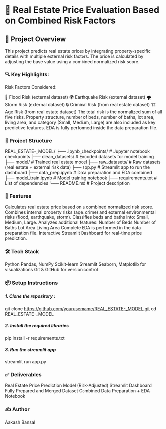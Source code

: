 # 🏡 Real Estate Price Evaluation Based on Combined Risk Factors


## 📄 Project Overview

This project predicts real estate prices by integrating property-specific details with multiple external risk factors. The price is calculated by adjusting the base value using a combined normalized risk score.

### 🔍 Key Highlights:

Risk Factors Considered:

🌊 Flood Risk (external dataset)
🌍 Earthquake Risk (external dataset)
🌪️ Storm Risk (external dataset)
🔒 Criminal Risk (from real estate dataset)
🏗️ Age Risk (from real estate dataset)
The total risk is the normalized sum of all five risks.
Property structure, number of beds, number of baths, lot area, living area, and category (Small, Medium, Large) are also included as key predictive features.
EDA is fully performed inside the data preparation file.

### 📂 Project Structure

REAL_ESTATE-_MODEL/
├── .ipynb_checkpoints/      # Jupyter notebook checkpoints
├── clean_datasets/          # Encoded datasets for model training
├── model/                   # Trained real estate model
├── raw_datasets/            # Raw datasets (real estate + external risk data)
├── app.py                   # Streamlit app to run the dashboard
├── data_prep.ipynb          # Data preparation and EDA combined
├── model_train.ipynb        # Model training notebook
├── requirements.txt         # List of dependencies
└── README.md                # Project description

### 🚀 Features

Calculates real estate price based on a combined normalized risk score.
Combines internal property risks (age, crime) and external environmental risks (flood, earthquake, storm).
Classifies beds and baths  into: Small, Medium, Large.
Analyzes additional features:
Number of Beds
Number of Baths
Lot Area
Living Area
Complete EDA is performed in the data preparation file.
Interactive Streamlit Dashboard for real-time price prediction.

### 🛠️ Tech Stack

Python
Pandas, NumPy
Scikit-learn
Streamlit
Seaborn, Matplotlib for visualizations
Git & GitHub for version control

### 📦 Setup Instructions

##### 1. Clone the repository :

   git clone https://github.com/yourusername/REAL_ESTATE-_MODEL.git
   cd REAL_ESTATE-_MODEL
   
##### 2. Install the required libraries

   pip install -r requirements.txt

##### 3. Run the streamlit app

   streamlit run app.py

### ✅ Deliverables
Real Estate Price Prediction Model (Risk-Adjusted)
Streamlit Dashboard
Fully Prepared and Merged Dataset
Combined Data Preparation + EDA Notebook

### ✍️ Author

Aakash Bansal




